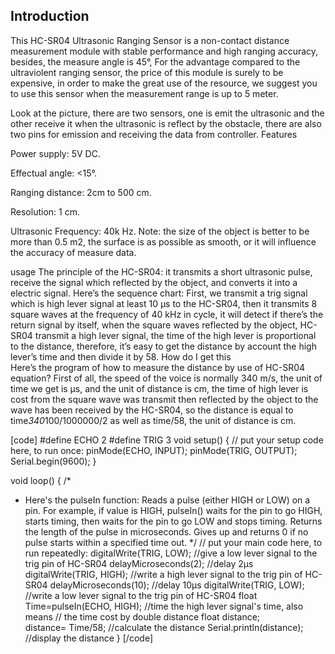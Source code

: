 ##   Introduction

This HC-SR04 Ultrasonic Ranging Sensor is a non-contact distance measurement module with stable performance and high ranging accuracy, besides, the measure angle is 45°, For the advantage compared to the ultraviolent ranging sensor, the price of this module is surely to be expensive, in order to make the great use of the resource, we suggest you to use this sensor when the measurement range is up to 5 meter.

Look at the picture, there are two sensors, one is emit the ultrasonic and the other receive it when the ultrasonic is reflect by the obstacle, there are also two pins for emission and receiving the data from controller.
Features

Power supply: 5V DC.

Effectual angle: <15°.

Ranging distance: 2cm to 500 cm.

Resolution: 1 cm.

Ultrasonic Frequency: 40k Hz.
Note: the size of the object is better to be more than 0.5 m2, the surface is as possible as smooth, or it will influence the accuracy of measure data.


usage
The principle of the HC-SR04: it transmits a short ultrasonic pulse, receive the signal which reflected by the object, and converts it into a electric signal.
Here’s the sequence chart:
 First, we transmit a trig signal which is high lever signal at least 10 μs to the HC-SR04, then it transmits 8 square waves at the frequency of 40 kHz in cycle, it will detect if there’s the return signal by itself, when the square waves reflected by the object, HC-SR04 transmit a high lever signal, the time of the high lever is proportional to the distance, therefore, it’s easy to get the distance by account the high lever’s time and then divide it by 58. How do I get this  
Here’s the program of how to measure the distance by use of HC-SR04 equation? First of all, the speed of the voice is normally 340 m/s, the unit of time we get is μs, and the unit of distance is cm, the time of high lever is cost from the square wave was transmit then reflected by the object to the wave has been received by the HC-SR04, so the distance is equal to time*340*100/1000000/2 as well as time/58, the unit of distance is cm. 

[code]
#define ECHO 2
#define TRIG 3
void setup() {
  // put your setup code here, to run once:
pinMode(ECHO, INPUT);
pinMode(TRIG, OUTPUT);  
Serial.begin(9600);
}

void loop() {
  /*
   * Here's the pulseIn function: Reads a pulse (either HIGH or LOW) on a pin. 
    For example, if value is HIGH, pulseIn() waits for the pin to go HIGH, 
    starts timing, then waits for the pin to go LOW and stops timing. Returns 
    the length of the pulse in microseconds. Gives up and returns 0 if no pulse 
    starts within a specified time out.
  */
   // put your main code here, to run repeatedly:
digitalWrite(TRIG, LOW);   //give a low lever signal to the trig pin of HC-SR04
delayMicroseconds(2);      //delay 2μs
digitalWrite(TRIG, HIGH);  //write a high lever signal to the trig pin of HC-SR04
delayMicroseconds(10);     //delay 10μs
digitalWrite(TRIG, LOW);   //write a low lever signal to the trig pin of HC-SR04 
float Time=pulseIn(ECHO, HIGH);   //time the high lever signal's time, also means 
                                  //  the time cost by double distance
float distance;            
distance= Time/58;         //calculate the distance
Serial.println(distance); //display the distance
}
[/code]
